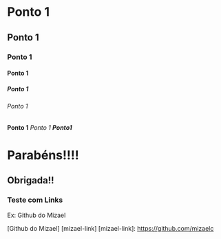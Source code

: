 # Ponto 1

## Ponto 1

### Ponto 1

#### Ponto 1

##### Ponto 1

###### Ponto 1

**Ponto 1**
_Ponto 1_
**_Ponto1_**

# Parabéns!!!!

## Obrigada!!

### Teste com Links

Ex: Github do Mizael

[Github do Mizael] [mizael-link]
[mizael-link]: https://github.com/mizaelc
